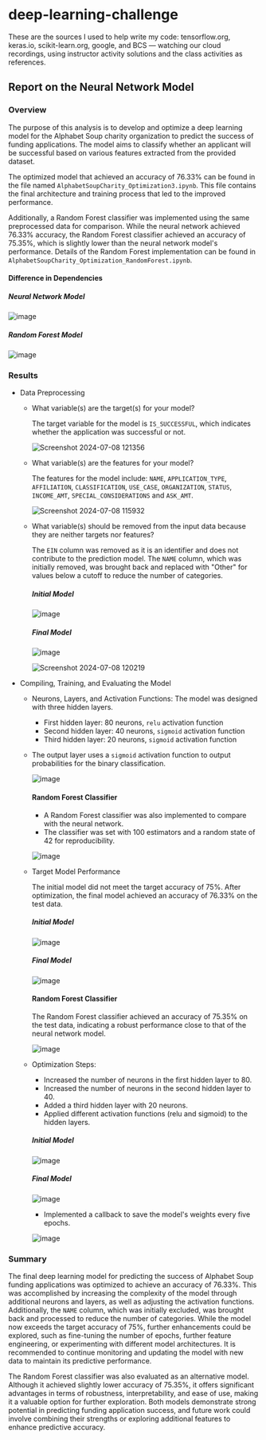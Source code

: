 # deep-learning-challenge

These are the sources I used to help write my code: tensorflow.org, keras.io, scikit-learn.org, google, and BCS — watching our cloud recordings, using instructor activity solutions and the class activities as references. 

## Report on the Neural Network Model

### Overview
The purpose of this analysis is to develop and optimize a deep learning model for the Alphabet Soup charity organization to predict the success of funding applications. The model aims to classify whether an applicant will be successful based on various features extracted from the provided dataset.

The optimized model that achieved an accuracy of 76.33% can be found in the file named `AlphabetSoupCharity_Optimization3.ipynb`. This file contains the final architecture and training process that led to the improved performance. 

Additionally, a Random Forest classifier was implemented using the same preprocessed data for comparison. While the neural network achieved 76.33% accuracy, the Random Forest classifier achieved an accuracy of 75.35%, which is slightly lower than the neural network model's performance. Details of the Random Forest implementation can be found in `AlphabetSoupCharity_Optimization_RandomForest.ipynb`.

#### Difference in Dependencies

##### Neural Network Model

   ![image](https://github.com/AlyssaChand/deep-learning-challenge/assets/151655013/7f583a16-d75b-407c-b199-f1d4e60925bc)

##### Random Forest Model

   ![image](https://github.com/AlyssaChand/deep-learning-challenge/assets/151655013/4fdec715-ccae-4269-b06b-a2473b56add1)


### Results

* Data Preprocessing
    * What variable(s) are the target(s) for your model?

      The target variable for the model is `IS_SUCCESSFUL`, which indicates whether the application was successful or not.
      
      ![Screenshot 2024-07-08 121356](https://github.com/AlyssaChand/deep-learning-challenge/assets/151655013/bb9087fa-c036-4def-a98f-d5f88d16e749)

    * What variable(s) are the features for your model?

      The features for the model include: `NAME`, `APPLICATION_TYPE`, `AFFILIATION`, `CLASSIFICATION`, `USE_CASE`, `ORGANIZATION`, `STATUS`, `INCOME_AMT`, `SPECIAL_CONSIDERATIONS` and `ASK_AMT`.

      ![Screenshot 2024-07-08 115932](https://github.com/AlyssaChand/deep-learning-challenge/assets/151655013/5f3fc526-d403-4de1-bc50-d0eaeb59367b)
      
    * What variable(s) should be removed from the input data because they are neither targets nor features?
 
      The `EIN` column was removed as it is an identifier and does not contribute to the prediction model. The `NAME` column, which was initially removed, was brought back and replaced with "Other" for values below a cutoff to reduce the number of categories.
 
      ##### Initial Model
 
      ![image](https://github.com/AlyssaChand/deep-learning-challenge/assets/151655013/6c041a82-4261-496e-9bc5-5f0314717233)

      ##### Final Model
      
      ![image](https://github.com/AlyssaChand/deep-learning-challenge/assets/151655013/dc2434b0-3c7c-484c-a092-f84f785685e6)

      ![Screenshot 2024-07-08 120219](https://github.com/AlyssaChand/deep-learning-challenge/assets/151655013/04c5a5e3-22fe-4d90-b58a-fea5b5c1617e)

* Compiling, Training, and Evaluating the Model
   * Neurons, Layers, and Activation Functions: The model was designed with three hidden layers.
      * First hidden layer: 80 neurons, `relu` activation function
      * Second hidden layer: 40 neurons, `sigmoid` activation function
      * Third hidden layer: 20 neurons, `sigmoid` activation function
   * The output layer uses a `sigmoid` activation function to output probabilities for the binary classification.
 
     ![image](https://github.com/AlyssaChand/deep-learning-challenge/assets/151655013/4e6b9f8d-cd6a-4ce4-a246-3a67c53344ad)

     #### Random Forest Classifier
        * A Random Forest classifier was also implemented to compare with the neural network.
        * The classifier was set with 100 estimators and a random state of 42 for reproducibility.
    
     ![image](https://github.com/AlyssaChand/deep-learning-challenge/assets/151655013/b977bb1a-d27e-42db-ac30-53056c0ee27b)


   * Target Model Performance
     
     The initial model did not meet the target accuracy of 75%. After optimization, the final model achieved an accuracy of 76.33% on the test data.
 
     ##### Initial Model
 
      ![image](https://github.com/AlyssaChand/deep-learning-challenge/assets/151655013/946ce593-88cc-4b30-a61c-61f99a8e4163)

     ##### Final Model
     
      ![image](https://github.com/AlyssaChand/deep-learning-challenge/assets/151655013/dc1416f2-c564-4a36-bfce-30d5120bae34)

     #### Random Forest Classifier

     The Random Forest classifier achieved an accuracy of 75.35% on the test data, indicating a robust performance close to that of the neural network model.

      ![image](https://github.com/AlyssaChand/deep-learning-challenge/assets/151655013/103933e6-6e3d-4ac8-aeca-a6ee4a0aa369)


   * Optimization Steps:
     * Increased the number of neurons in the first hidden layer to 80.
     * Increased the number of neurons in the second hidden layer to 40.
     * Added a third hidden layer with 20 neurons.
     * Applied different activation functions (relu and sigmoid) to the hidden layers.

     ##### Initial Model
     
     ![image](https://github.com/AlyssaChand/deep-learning-challenge/assets/151655013/90dafa31-4dd0-4410-aa1c-c45afd580e3d)
 
     ##### Final Model
 
     ![image](https://github.com/AlyssaChand/deep-learning-challenge/assets/151655013/4e6b9f8d-cd6a-4ce4-a246-3a67c53344ad)

     * Implemented a callback to save the model's weights every five epochs.

     ![image](https://github.com/AlyssaChand/deep-learning-challenge/assets/151655013/4a97814c-950e-4cda-b283-9c9324fe2e98)

### Summary

The final deep learning model for predicting the success of Alphabet Soup funding applications was optimized to achieve an accuracy of 76.33%. This was accomplished by increasing the complexity of the model through additional neurons and layers, as well as adjusting the activation functions. Additionally, the `NAME` column, which was initially excluded, was brought back and processed to reduce the number of categories. While the model now exceeds the target accuracy of 75%, further enhancements could be explored, such as fine-tuning the number of epochs, further feature engineering, or experimenting with different model architectures. It is recommended to continue monitoring and updating the model with new data to maintain its predictive performance.

The Random Forest classifier was also evaluated as an alternative model. Although it achieved slightly lower accuracy of 75.35%, it offers significant advantages in terms of robustness, interpretability, and ease of use, making it a valuable option for further exploration. Both models demonstrate strong potential in predicting funding application success, and future work could involve combining their strengths or exploring additional features to enhance predictive accuracy.

